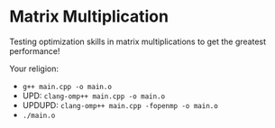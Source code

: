 # Matrix Multiplication

Testing optimization skills in matrix multiplications to get the greatest performance!

Your religion:
* `g++ main.cpp -o main.o`
* UPD: `clang-omp++ main.cpp -o main.o`
* UPDUPD: `clang-omp++ main.cpp -fopenmp -o main.o`
* `./main.o`